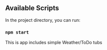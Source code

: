 ## Available Scripts

In the project directory, you can run:

### `npm start`

This is app includes simple Weather/ToDo tubs